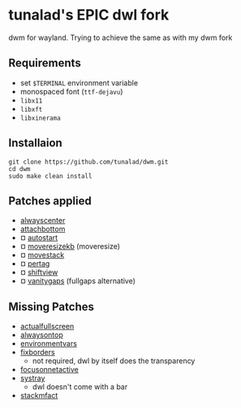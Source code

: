 # tunalad's EPIC dwl fork

dwm for wayland. Trying to achieve the same as with my dwm fork

## Requirements

-   set `$TERMINAL` environment variable
-   monospaced font (`ttf-dejavu`)
-   `libx11`
-   `libxft`
-   `libxinerama`

## Installaion

```
git clone https://github.com/tunalad/dwm.git
cd dwm
sudo make clean install
```

## Patches applied

-   [alwayscenter](https://github.com/djpohly/dwl/wiki/alwayscenter)
-   [attachbottom](https://github.com/djpohly/dwl/wiki/attachbottom)
-   ¤ [autostart](https://github.com/djpohly/dwl/wiki/autostart)
-   ¤ [moveresizekb](https://github.com/djpohly/dwl/wiki/moveresizekb) (moveresize)
-   ¤ [movestack](https://github.com/djpohly/dwl/wiki/movestack)
-   ¤ [pertag](https://github.com/djpohly/dwl/wiki/pertag)
-   ¤ [shiftview](https://github.com/djpohly/dwl/wiki/shiftview)
-   ¤ [vanitygaps](https://github.com/djpohly/dwl/wiki/vanitygaps) (fullgaps alternative)

## Missing Patches

-   [actualfullscreen](https://dwm.suckless.org/patches/actualfullscreen/)
-   [alwaysontop](https://dwm.suckless.org/patches/alwaysontop/)
-   [environmentvars](https://dwm.suckless.org/patches/environmentvars/)
-   [fixborders](https://dwm.suckless.org/patches/alpha/)
    -   not required, dwl by itself does the transparency
-   [focusonnetactive](https://dwm.suckless.org/patches/focusonnetactive/)
-   [systray](https://dwm.suckless.org/patches/systray/)
    -   dwl doesn't come with a bar
-   [stackmfact](https://dwm.suckless.org/patches/stackmfact/)

